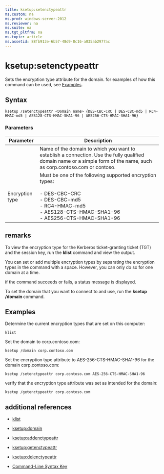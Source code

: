 ```yaml
---
title: ksetup:setenctypeattr
ms.custom: na
ms.prod: windows-server-2012
ms.reviewer: na
ms.suite: na
ms.tgt_pltfrm: na
ms.topic: article
ms.assetid: 88fb913e-6b57-48d9-8c16-a035ab2977ac
---
```

# ksetup:setenctypeattr
Sets the encryption type attribute for the domain. for examples of how this command can be used, see [Examples](#BKMK_Examples).

## Syntax

```
ksetup /setenctypeattr <Domain name> {DES-CBC-CRC | DES-CBC-md5 | RC4-HMAC-md5 | AES128-CTS-HMAC-SHA1-96 | AES256-CTS-HMAC-SHA1-96}
```

### Parameters

|Parameter|Description|
|-------------|---------------|
|<DomainName>|Name of the domain to which you want to establish a connection. Use the fully qualified domain name or a simple form of the name, such as corp.contoso.com or contoso.|
|Encryption type|Must be one of the following supported encryption types:<br /><br />-   DES\-CBC\-CRC<br />-   DES\-CBC\-md5<br />-   RC4\-HMAC\-md5<br />-   AES128\-CTS\-HMAC\-SHA1\-96<br />-   AES256\-CTS\-HMAC\-SHA1\-96|

## remarks
To view the encryption type for the Kerberos ticket\-granting ticket \(TGT\) and the session key, run the **klist** command and view the output.

You can set or add multiple encryption types by separating the encryption types in the command with a space. However, you can only do so for one domain at a time.

if the command succeeds or fails, a status message is displayed.

To set the domain that you want to connect to and use, run the **ksetup \/domain <DomainName>** command.

## <a name="BKMK_Examples"></a>Examples
Determine the current encryption types that are set on this computer:

```
klist
```

Set the domain to corp.contoso.com:

```
ksetup /domain corp.contoso.com
```

Set the encryption type attribute to AES\-256\-CTS\-HMAC\-SHA1\-96 for the domain corp.contoso.com:

```
ksetup /setenctypeattr corp.contoso.com AES-256-CTS-HMAC-SHA1-96
```

verify that the encryption type attribute was set as intended for the domain:

```
ksetup /getenctypeattr corp.contoso.com
```

## additional references

-   [klist](klist.md)

-   [ksetup:domain](ksetupdomain.md)

-   [ksetup:addenctypeattr](ksetupaddenctypeattr.md)

-   [ksetup:getenctypeattr](ksetupgetenctypeattr.md)

-   [ksetup:delenctypeattr](ksetupdelenctypeattr.md)

-   [Command-Line Syntax Key](../commandline-syntax-key.md)


